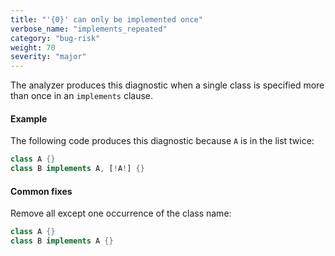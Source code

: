 ```yaml
---
title: "'{0}' can only be implemented once"
verbose_name: "implements_repeated"
category: "bug-risk"
weight: 70
severity: "major"
---
```

The analyzer produces this diagnostic when a single class is specified more
than once in an `implements` clause.

#### Example

The following code produces this diagnostic because `A` is in the list
twice:

```dart
class A {}
class B implements A, [!A!] {}
```

#### Common fixes

Remove all except one occurrence of the class name:

```dart
class A {}
class B implements A {}
```
